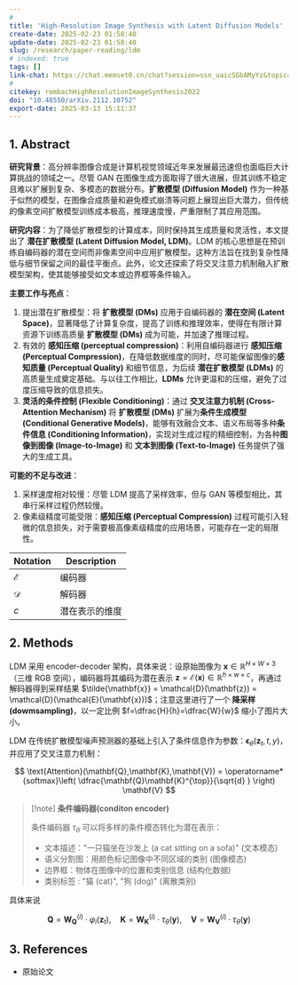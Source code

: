 ```yaml
---
# 
title: 'High-Resolution Image Synthesis with Latent Diffusion Models'
create-date: 2025-02-23 01:58:40
update-date: 2025-02-23 01:58:40
slug: /research/paper-reading/ldm
# indexed: true
tags: []
link-chat: https://chat.memset0.cn/chat?session=ssn_uaicSGbAMyYz&topic=tpc_pKVd6UxgZRBx
# 
citekey: rombachHighResolutionImageSynthesis2022
doi: "10.48550/arXiv.2112.10752" 
export-date: 2025-03-13 15:11:37
---
```




## 1. Abstract

**研究背景**：高分辨率图像合成是计算机视觉领域近年来发展最迅速但也面临巨大计算挑战的领域之一。尽管 GAN 在图像生成方面取得了很大进展，但其训练不稳定且难以扩展到复杂、多模态的数据分布。**扩散模型 (Diffusion Model)** 作为一种基于似然的模型，在图像合成质量和避免模式崩溃等问题上展现出巨大潜力，但传统的像素空间扩散模型训练成本极高，推理速度慢，严重限制了其应用范围。

**研究内容**：为了降低扩散模型的计算成本，同时保持其生成质量和灵活性，本文提出了 **潜在扩散模型 (Latent Diffusion Model, LDM)**。LDM 的核心思想是在预训练自编码器的潜在空间而非像素空间中应用扩散模型。这种方法旨在找到复杂性降低与细节保留之间的最佳平衡点。此外，论文还探索了将交叉注意力机制融入扩散模型架构，使其能够接受如文本或边界框等条件输入。

**主要工作与亮点**：

1. 提出潜在扩散模型：将 **扩散模型 (DMs)** 应用于自编码器的 **潜在空间 (Latent Space)**，显著降低了计算复杂度，提高了训练和推理效率，使得在有限计算资源下训练高质量 **扩散模型 (DMs)** 成为可能，并加速了推理过程。
2. 有效的 **感知压缩 (perceptual compression)**：利用自编码器进行 **感知压缩 (Perceptual Compression)**，在降低数据维度的同时，尽可能保留图像的**感知质量 (Perceptual Quality)** 和细节信息，为后续 **潜在扩散模型 (LDMs)** 的高质量生成奠定基础。与以往工作相比，**LDMs** 允许更温和的压缩，避免了过度压缩导致的信息损失。
3. **灵活的条件控制 (Flexible Conditioning)**：通过 **交叉注意力机制 (Cross-Attention Mechanism)** 将 **扩散模型 (DMs)** 扩展为**条件生成模型 (Conditional Generative Models)**，能够有效融合文本、语义布局等多种**条件信息 (Conditioning Information)**，实现对生成过程的精细控制，为各种**图像到图像 (Image-to-Image)** 和 **文本到图像 (Text-to-Image)** 任务提供了强大的生成工具。

**可能的不足与改进**：

1. 采样速度相对较慢：尽管 LDM 提高了采样效率，但与 GAN 等模型相比，其串行采样过程仍然较慢。
2. 像素级精度可能受限：**感知压缩 (Perceptual Compression)** 过程可能引入轻微的信息损失，对于需要极高像素级精度的应用场景，可能存在一定的局限性。

| Notation      | Description    |
| ------------- | -------------- |
| $\mathcal{E}$ | 编码器         |
| $\mathcal{D}$ | 解码器         |
| $c$           | 潜在表示的维度 |

## 2. Methods

LDM 采用 encoder-decoder 架构，具体来说：设原始图像为 $\mathbf{x} \in \mathbb{R}^{H \times W \times 3}$（三维 RGB 空间），编码器将其编码为潜在表示 $\mathbf{z} = \mathcal{E}(\mathbf{x}) \in \mathbb{R}^{h \times w \times c}$，再通过解码器得到采样结果 $\tilde{\mathbf{x}} = \mathcal{D}(\mathbf{z}) = \mathcal{D}(\mathcal{E}(\mathbf{x}))$；注意这里进行了一个 **降采样(dowmsampling)**，以一定比例 $f=\dfrac{H}{h}=\dfrac{W}{w}$ 缩小了图片大小。

LDM 在传统扩散模型噪声预测器的基础上引入了条件信息作为参数：$\boldsymbol{\epsilon}_{\theta}(\mathbf{z}_{t}, t,y)$，并应用了交叉注意力机制：

$$
\text{Attention}(\mathbf{Q},\mathbf{K},\mathbf{V}) = \operatorname*{softmax}\left( \dfrac{\mathbf{Q}\mathbf{K}^{\top}}{\sqrt{d} } \right)  \mathbf{V}
$$

> [!note] **条件编码器(conditon encoder)**
>
> 条件编码器 $\tau_{\theta}$ 可以将多样的条件模态转化为潜在表示：
>
> -   文本描述："一只猫坐在沙发上 (a cat sitting on a sofa)" (文本模态)
> -   语义分割图：用颜色标记图像中不同区域的类别 (图像模态)
> -   边界框：物体在图像中的位置和类别信息 (结构化数据)
> -   类别标签 : "猫 (cat)", "狗 (dog)" (离散类别)

具体来说

$$
\mathbf{Q} = {\mathbf{W}}_{\mathbf{Q}}^{\left( i\right) } \cdot  {\varphi }_{i}\left( \mathbf{z}_{t}\right) ,\quad\mathbf{K} = {\mathbf{W}}_{\mathbf{K}}^{\left( i\right) } \cdot  {\tau }_{\theta }\left( \mathbf{y}\right) ,\quad\mathbf{V} = {\mathbf{W}}_{\mathbf{V}}^{\left( i\right) } \cdot  {\tau }_{\theta }\left( \mathbf{y}\right)
$$

## 3. References

- 原始论文





